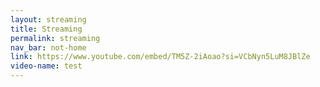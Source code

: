 ```yaml
---
layout: streaming
title: Streaming
permalink: streaming
nav_bar: not-home
link: https://www.youtube.com/embed/TM5Z-2iAoao?si=VCbNyn5LuM8JBlZe
video-name: test
---
```


